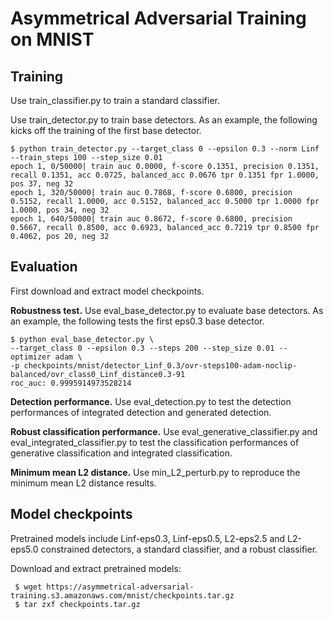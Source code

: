 # Asymmetrical Adversarial Training on MNIST

## Training
Use train_classifier.py to train a standard classifier.

Use train_detector.py to train base detectors. As an example, the following kicks off the training of the first base detector.
```
$ python train_detector.py --target_class 0 --epsilon 0.3 --norm Linf --train_steps 100 --step_size 0.01
epoch 1, 0/50000| train auc 0.0000, f-score 0.1351, precision 0.1351, recall 0.1351, acc 0.0725, balanced_acc 0.0676 tpr 0.1351 fpr 1.0000, pos 37, neg 32
epoch 1, 320/50000| train auc 0.7868, f-score 0.6800, precision 0.5152, recall 1.0000, acc 0.5152, balanced_acc 0.5000 tpr 1.0000 fpr 1.0000, pos 34, neg 32
epoch 1, 640/50000| train auc 0.8672, f-score 0.6800, precision 0.5667, recall 0.8500, acc 0.6923, balanced_acc 0.7219 tpr 0.8500 fpr 0.4062, pos 20, neg 32
```
## Evaluation

First download and extract model checkpoints.

**Robustness test.** Use eval_base_detector.py to evaluate base detectors. As an example, the following tests the first eps0.3 base detector.
```
$ python eval_base_detector.py \
--target_class 0 --epsilon 0.3 --steps 200 --step_size 0.01 --optimizer adam \
-p checkpoints/mnist/detector_Linf_0.3/ovr-steps100-adam-noclip-balanced/ovr_class0_Linf_distance0.3-91
roc_auc: 0.9995914973528214
```
    
**Detection performance.** Use eval_detection.py to test the detection performances of integrated detection and generated detection.

**Robust classification performance.** Use eval_generative_classifier.py and eval_integrated_classifier.py to test the classification performances of generative classification and integrated classification.

**Minimum mean L2 distance.** Use min_L2_perturb.py to reproduce the minimum mean L2 distance results.


## Model checkpoints

Pretrained models include Linf-eps0.3, Linf-eps0.5, L2-eps2.5 and L2-eps5.0 constrained detectors, a standard classifier, and a robust classifier.

Download and extract pretrained models:
```
 $ wget https://asymmetrical-adversarial-training.s3.amazonaws.com/mnist/checkpoints.tar.gz
 $ tar zxf checkpoints.tar.gz
```


